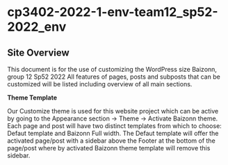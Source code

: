 # cp3402-2022-1-env-team12_sp52-2022_env

## Site Overview

This document is for the use of customizing the WordPress size Baizonn, group 12 Sp52 2022
All features of pages, posts and subposts that can be customized will be listed including overview of all main sections.

**Theme Template**

Our Customize theme is used for this website project which can be active by going to the Appearance section -> Theme -> Activate Baizonn theme.
Each page and post will have two distinct templates from which to choose: Defaut template and Baizonn Full width.
The Defaut template will offer the activated page/post with a sidebar above the Footer at the bottom of the page/post where by activated Baizonn theme template will remove this sidebar.
